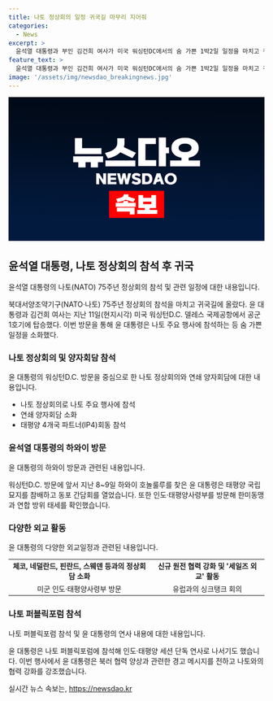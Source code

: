 ```yaml
---
title: 나토 정상회의 일정 귀국길 마무리 지어줘
categories:
  - News
excerpt: >
  윤석열 대통령과 부인 김건희 여사가 미국 워싱턴DC에서의 숨 가쁜 1박2일 일정을 마치고 귀국길에 오른 소식이 전해졌다. 윤 대통령은 나토 정상회의뿐만 아니라 한미동맹 관련 행사와 10여국과의 정상회담까지 순조롭게 완료했다. 이는 체코, 네덜란드, 핀란드, 스웨덴과의 정상회담에서 원전 협력과 북한 무기에 대한 정보 공유 강화 등 다양한 협력을 모색하는 등의 내용이 담겨있다. 또한, 나토 퍼블릭포럼에서는 북러 협력 양상에 대한 분석과 대응방안에 대한 발언을 통해 국내 안보와 국제평화에 대한 의지를 다짐했다.
feature_text: >
  윤석열 대통령과 부인 김건희 여사가 미국 워싱턴DC에서의 숨 가쁜 1박2일 일정을 마치고 귀국길에 오른 소식이 전해졌다. 윤 대통령은 나토 정상회의뿐만 아니라 한미동맹 관련 행사와 10여국과의 정상회담까지 순조롭게 완료했다. 이는 체코, 네덜란드, 핀란드, 스웨덴과의 정상회담에서 원전 협력과 북한 무기에 대한 정보 공유 강화 등 다양한 협력을 모색하는 등의 내용이 담겨있다. 또한, 나토 퍼블릭포럼에서는 북러 협력 양상에 대한 분석과 대응방안에 대한 발언을 통해 국내 안보와 국제평화에 대한 의지를 다짐했다.
image: '/assets/img/newsdao_breakingnews.jpg'
---
```


<p><img src="/assets/img/newsdao_breakingnews.jpg" alt="koreaapp 속보" /></p>

<h2 data-ke-size="size26">윤석열 대통령, 나토 정상회의 참석 후 귀국</h2>

<p>윤석열 대통령의 나토(NATO) 75주년 정상회의 참석 및 관련 일정에 대한 내용입니다.</p>

<p data-ke-size="size16">북대서양조약기구(NATO·나토) 75주년 정상회의 참석을 마치고 귀국길에 올랐다. 윤 대통령과 김건희 여사는 지난 11일(현지시각) 미국 워싱턴D.C. 델레스 국제공항에서 공군 1호기에 탑승했다. 이번 방문을 통해 윤 대통령은 나토 주요 행사에 참석하는 등 숨 가쁜 일정을 소화했다. </p>

<h3 data-ke-size="size24">나토 정상회의 및 양자회담 참석</h3>

<p>윤 대통령의 워싱턴D.C. 방문을 중심으로 한 나토 정상회의와 연쇄 양자회담에 대한 내용입니다.</p>

<ul>
  <li>나토 정상회의로 나토 주요 행사에 참석</li>
  <li>연쇄 양자회담 소화</li>
  <li>태평양 4개국 파트너(IP4)회동 참석</li>
</ul>

<h3 data-ke-size="size24">윤석열 대통령의 하와이 방문</h3>

<p>윤 대통령의 하와이 방문과 관련된 내용입니다.</p>

<p data-ke-size="size16">워싱턴D.C. 방문에 앞서 지난 8~9일 하와이 호놀룰루를 찾은 윤 대통령은 태평양 국립묘지를 참배하고 동포 간담회를 열었습니다. 또한 인도·태평양사령부를 방문해 한미동맹과 연합 방위 태세를 확인했습니다.</p>

<h3 data-ke-size="size24">다양한 외교 활동</h3>

<p>윤 대통령의 다양한 외교일정과 관련된 내용입니다.</p>

<table>
  <tr>
    <td style="text-align: center; height: 17px;"><b>체코, 네덜란드, 핀란드, 스웨덴 등과의 정상회담 소화</b></td>
    <td style="text-align: center; height: 17px;"><b>신규 원전 협력 강화 및 '세일즈 외교' 활동</b></td>
  </tr>
  <tr>
    <td style="text-align: center; height: 17px;">미군 인도·태평양사령부 방문</td>
    <td style="text-align: center; height: 17px;">유럽과의 싱크탱크 회의</td>
  </tr>
</table>

<h3 data-ke-size="size24">나토 퍼블릭포럼 참석</h3>

<p>나토 퍼블릭포럼 참석 및 윤 대통령의 연사 내용에 대한 내용입니다.</p>

<p data-ke-size="size16">윤 대통령은 나토 퍼블릭포럼에 참석해 인도·태평양 세션 단독 연사로 나서기도 했습니다. 이번 행사에서 윤 대통령은 북러 협력 양상과 관련한 경고 메시지를 전하고 나토와의 협력 강화를 강조했습니다.</p>
실시간 뉴스 속보는, <a href="https://newsdao.kr" rel="dofollow">https://newsdao.kr</a>


